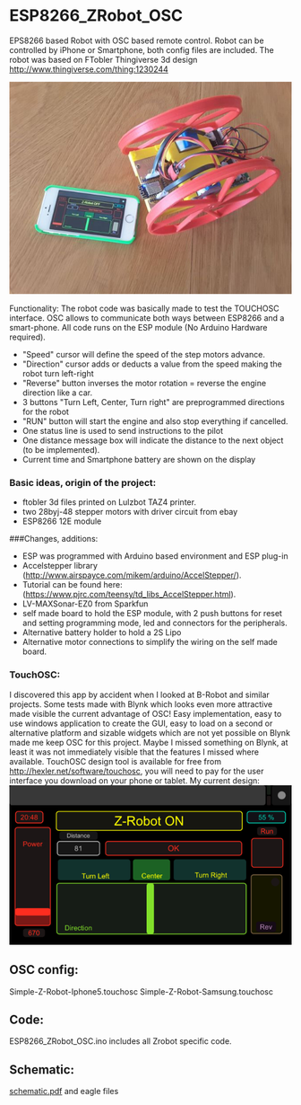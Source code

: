 # ESP8266_ZRobot_OSC

EPS8266 based Robot with OSC based remote control. Robot can be controlled by iPhone or Smartphone, both config files are included.
The robot was based on FTobler Thingiverse 3d design http://www.thingiverse.com/thing:1230244

![Alt tag](pics/zrobot.jpg)

Functionality: The robot code was basically made to test the TOUCHOSC interface. OSC allows to communicate both 
	ways between ESP8266 and a smart-phone. All code runs on the ESP module (No Arduino Hardware required).
- "Speed" cursor will define the speed of the step motors advance.
- "Direction" cursor adds or deducts a value from the speed making the robot turn left-right
- "Reverse" button inverses the motor rotation = reverse the engine direction like a car.
- 3 buttons "Turn Left, Center, Turn right" are preprogrammed directions for the robot
- "RUN" button will start the engine and also stop everything if cancelled.
- One status line is used to send instructions to the pilot
- One distance message box will indicate the distance to the next object (to be implemented).
- Current time and Smartphone battery are shown on the display

### Basic ideas, origin of the project:

- ftobler 3d files printed on Lulzbot TAZ4 printer.
- two 28byj-48 stepper motors with driver circuit from ebay
- ESP8266 12E module
	
###Changes, additions:

- ESP was programmed with Arduino based environment and ESP plug-in
- Accelstepper library (http://www.airspayce.com/mikem/arduino/AccelStepper/).
- Tutorial can be found here: (https://www.pjrc.com/teensy/td_libs_AccelStepper.html).
- LV-MAXSonar-EZ0 from Sparkfun
- self made board to hold the ESP module, with 2 push buttons for reset and setting programming mode, 
  led and connectors for the peripherals.
- Alternative battery holder to hold a 2S Lipo
- Alternative motor connections to simplify the wiring on the self made board.

### TouchOSC:

I discovered this app by accident when I looked at B-Robot and similar projects. Some tests made with 
Blynk which looks even more attractive made visible the current advantage of OSC! Easy implementation,
easy to use windows application to create the GUI, easy to load on a second or alternative platform 
and sizable widgets which are not yet possible on Blynk made me keep OSC for this project. Maybe I 
missed something on Blynk, at least it was not immediately visible that the features I missed where 
available. TouchOSC design tool is available for free from http://hexler.net/software/touchosc, you 
will need to pay for the user interface you download on your phone or tablet. 
My current design:
![Alt tag](pics/osc_display.png)


OSC config: 
----------
Simple-Z-Robot-Iphone5.touchosc
Simple-Z-Robot-Samsung.touchosc
	
Code:
----
ESP8266_ZRobot_OSC.ino includes all Zrobot specific code.

Schematic:
---------
[schematic.pdf](schematic.pdf) and eagle files
			
